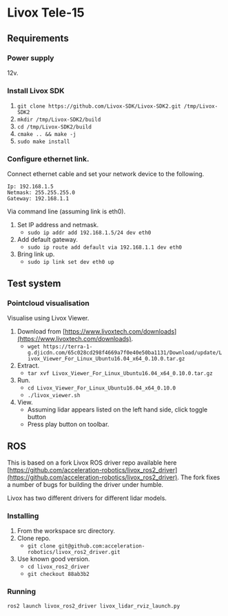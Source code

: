 # Livox Tele-15
## Requirements

### Power supply

12v.

### Install Livox SDK

1. ```git clone https://github.com/Livox-SDK/Livox-SDK2.git /tmp/Livox-SDK2```
2. ```mkdir /tmp/Livox-SDK2/build```
3. ```cd /tmp/Livox-SDK2/build```
4. ```cmake .. && make -j```
5. ```sudo make install```

### Configure ethernet link.

Connect ethernet cable and set your network device to the following.

```
Ip: 192.168.1.5
Netmask: 255.255.255.0
Gateway: 192.168.1.1
```

Via command line (assuming link is eth0).

1. Set IP address and netmask.
    - ```sudo ip addr add 192.168.1.5/24 dev eth0```
2. Add default gateway.
    - ```sudo ip route add default via 192.168.1.1 dev eth0```
3. Bring link up.
    - ```sudo ip link set dev eth0 up```


## Test system

### Pointcloud visualisation

Visualise using Livox Viewer.

1. Download from [https://www.livoxtech.com/downloads](https://www.livoxtech.com/downloads).
    - ```wget https://terra-1-g.djicdn.com/65c028cd298f4669a7f0e40e50ba1131/Download/update/Livox_Viewer_For_Linux_Ubuntu16.04_x64_0.10.0.tar.gz```
2. Extract.
    - ```tar xvf Livox_Viewer_For_Linux_Ubuntu16.04_x64_0.10.0.tar.gz```
3. Run.
    - ```cd Livox_Viewer_For_Linux_Ubuntu16.04_x64_0.10.0```
    - ```./livox_viewer.sh```
4. View.
    - Assuming lidar appears listed on the left hand side, click toggle button
    - Press play button on toolbar.

## ROS

This is based on a fork Livox ROS driver repo available here [https://github.com/acceleration-robotics/livox_ros2_driver](https://github.com/acceleration-robotics/livox_ros2_driver).
The fork fixes a number of bugs for building the driver under humble.

Livox has two different drivers for different lidar models.

### Installing

1. From the workspace src directory.
2. Clone repo.
    - ```git clone git@github.com:acceleration-robotics/livox_ros2_driver.git```
3. Use known good version.
    - ```cd livox_ros2_driver```
    - ```git checkout 88ab3b2```


### Running

```ros2 launch livox_ros2_driver livox_lidar_rviz_launch.py```
